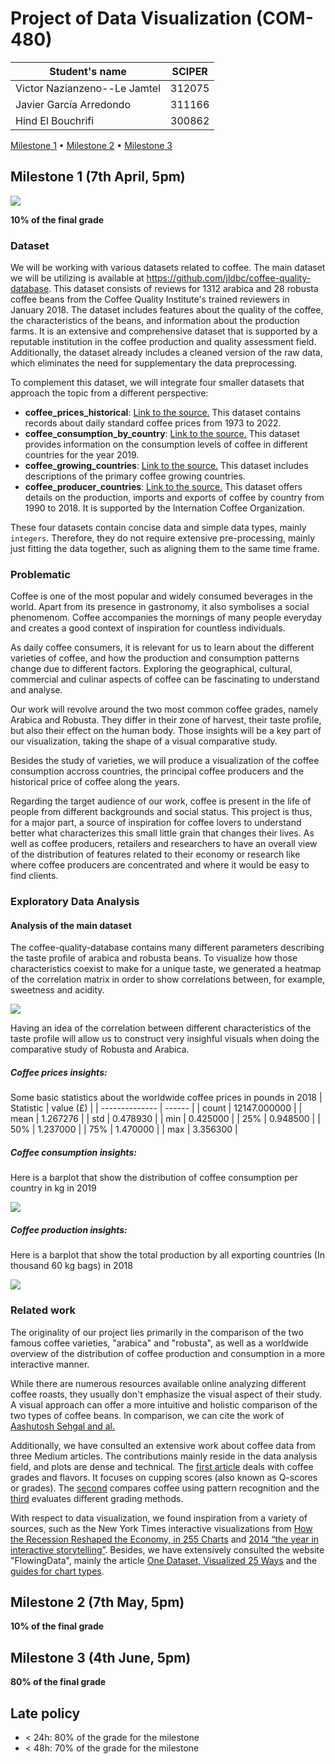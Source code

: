 # Project of Data Visualization (COM-480)

| Student's name | SCIPER |
| -------------- | ------ |
| Victor Nazianzeno--Le Jamtel|312075 |
| Javier García Arredondo|311166 |
| Hind El Bouchrifi| 300862 |

[Milestone 1](#milestone-1) • [Milestone 2](#milestone-2) • [Milestone 3](#milestone-3)

## Milestone 1 (7th April, 5pm)

![](https://github.com/com-480-data-visualization/project-2023-vireal/blob/master/imgs/ai_generated_logo.png)

**10% of the final grade**

### Dataset

We will be working with various datasets related to coffee. The main dataset we will be utilizing is available at https://github.com/jldbc/coffee-quality-database. This dataset consists of reviews for 1312 arabica and 28 robusta coffee beans from the Coffee Quality Institute's trained reviewers in January 2018. The dataset includes features about the quality of the coffee, the characteristics of the beans, and information about the production farms. It is an extensive and comprehensive dataset that is supported by a reputable institution in the coffee production and quality assessment field. Additionally, the dataset already includes a cleaned version of the raw data, which eliminates the need for supplementary the data preprocessing. 

To complement this dataset, we will integrate four smaller datasets that approach the topic from a different perspective:
- **coffee_prices_historical**: 
[Link to the source.](https://www.kaggle.com/datasets/williamriveraramos/coffee-prices-historical)
This dataset contains records about daily standard coffee prices from 1973 to 2022.
- **coffee_consumption_by_country**:
[Link to the source.](https://www.kaggle.com/datasets/nurielreuven/coffee-consumption-by-country-2022)
This dataset provides information on the consumption levels of coffee in different countries for the year 2019.
- **coffee_growing_countries**:
[Link to the source.](https://www.kaggle.com/datasets/albyati/coffee-growing-countries)
This dataset includes descriptions of the primary coffee growing countries.
- **coffee_producer_countries**:
[Link to the source.](https://www.kaggle.com/datasets/yamaerenay/ico-coffee-dataset-worldwide)
This dataset offers details on the production, imports and exports of coffee by country from 1990 to 2018. It is supported by the Internation Coffee Organization.

These four datasets contain concise data and simple data types, mainly `integers`. Therefore, they do not require extensive pre-processing, mainly just fitting the data together, such as aligning them to the same time frame.


### Problematic

Coffee is one of the most popular and widely consumed beverages in the world. Apart from its presence in gastronomy, it also symbolises a social phenomenom. Coffee accompanies the mornings of many people everyday and creates a good context of inspiration for countless individuals.

As daily coffee consumers, it is relevant for us to learn about the different varieties of coffee, and how the production and consumption patterns change due to different factors. Exploring the geographical, cultural, commercial and culinar aspects of coffee can be fascinating to understand and analyse.

Our work will revolve around the two most common coffee grades, namely Arabica and Robusta. They differ in their zone of harvest, their taste profile, but also their effect on the human body. Those insights will be a key part of our visualization, taking the shape of a visual comparative study.

Besides the study of varieties, we will produce a visualization of the coffee consumption accross countries, the principal coffee producers and the historical price of coffee along the years.

Regarding the target audience of our work, coffee is present in the life of people from different backgrounds and social status. This project is thus, for a major part, a source of inspiration for coffee lovers to understand better what characterizes this small little grain that changes their lives. As well as coffee producers, retailers and researchers to have an overall view of the distribution of features related to their economy or research like where coffee producers are concentrated and where it would be easy to find clients.


### Exploratory Data Analysis

#### Analysis of the main dataset

The coffee-quality-database contains many different parameters describing the taste profile of arabica and robusta beans. To visualize how those characteristics coexist to make for a unique taste, we generated a heatmap of the correlation matrix in order to show correlations between, for example, sweetness and acidity.

![](https://github.com/com-480-data-visualization/project-2023-vireal/blob/master/imgs/taste_profile_heatmap.png)

Having an idea of the correlation between different characteristics of the taste profile will allow us to construct very insighful visuals when doing the comparative study of Robusta and Arabica.

##### Coffee prices insights:
Some basic statistics about the worldwide coffee prices in pounds in 2018
| Statistic | value (£) |
| -------------- | ------ |
| count | 12147.000000 |
| mean | 1.267276 |
| std | 0.478930 |
| min | 0.425000 |
| 25% | 0.948500 |
| 50% | 1.237000 |
| 75% | 1.470000 |
| max | 3.356300 |

##### Coffee consumption insights:
Here is a barplot that show the distribution of coffee consumption per country in kg in 2019

![](https://github.com/com-480-data-visualization/project-2023-vireal/blob/master/imgs/cons.png)


##### Coffee production insights:
Here is a barplot that show the total production by all exporting countries (In thousand 60 kg bags) in 2018

![](https://github.com/com-480-data-visualization/project-2023-vireal/blob/master/imgs/production.png)

### Related work

The originality of our project lies primarily in the comparison of the two famous coffee varieties, "arabica" and "robusta", as well as a worldwide overview of the distribution of coffee production and consumption in a more interactive manner.

While there are numerous resources available online analyzing different coffee roasts, they usually don't emphasize the visual aspect of their study. 
A visual approach can offer a more intuitive and holistic comparison of the two types of coffee beans. In comparison, we can cite the work of [Aashutosh Sehgal and al.](https://rpubs.com/Aashu26698/coffee-review-viz)

Additionally, we have consulted an extensive work about coffee data from three Medium articles. The contributions mainly reside in the data analysis field, and plots are dense and technical. The [first article](https://towardsdatascience.com/a-review-of-coffee-data-grades-and-flavors-5ccb6fc51941) deals with coffee grades and flavors. It focuses on cupping scores (also known as Q-scores or grades). The [second](https://towardsdatascience.com/comparing-coffee-using-pattern-recognition-35b92cca4502) compares coffee using pattern recognition and the [third](https://towardsdatascience.com/specialty-coffee-comparing-grading-methods-36777cae220f) evaluates different grading methods.

With respect to data visualization, we found inspiration from a variety of sources, such as the New York Times interactive visualizations from [How the Recession Reshaped the Economy, in 255 Charts](https://www.nytimes.com/interactive/2014/06/05/upshot/how-the-recession-reshaped-the-economy-in-255-charts.html?mtrref=undefined&gwh=5F0F3A546EAF81E62FAAB4C396594B63&gwt=pay&assetType=PAYWALL) and [2014 “the year in interactive storytelling”](https://www.nytimes.com/interactive/2014/12/29/us/year-in-interactive-storytelling.html?_r=0&mtrref=undefined&gwh=80657AC26C34BEF1AE164D0F76F73C90&gwt=pay&assetType=PAYWALL). Besides, we have extensively consulted the website "FlowingData", mainly the article [One Dataset, Visualized 25 Ways](https://flowingdata.com/2017/01/24/one-dataset-visualized-25-ways/) and the [guides for chart types](https://flowingdata.com/chart-types/).

## Milestone 2 (7th May, 5pm)

**10% of the final grade**


## Milestone 3 (4th June, 5pm)

**80% of the final grade**


## Late policy

- < 24h: 80% of the grade for the milestone
- < 48h: 70% of the grade for the milestone

